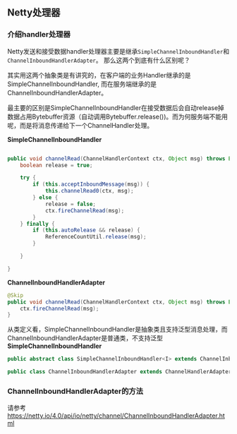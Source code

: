
## Netty处理器


### 介绍handler处理器

Netty发送和接受数据handler处理器主要是继承`SimpleChannelInboundHandler`和`ChannelInboundHandlerAdapter`。 那么这两个到底有什么区别呢？ 

其实用这两个抽象类是有讲究的，在客户端的业务Handler继承的是SimpleChannelInboundHandler, 而在服务端继承的是ChannelInboundHandlerAdapter。    

最主要的区别是SimpleChannelInboundHandler在接受数据后会自动release掉数据占用Bytebuffer资源（自动调用Bytebuffer.release())。而为何服务端不能用呢，而是将消息传递给下一个ChannelHandler处理。

**SimpleChannelInboundHandler**
```java

public void channelRead(ChannelHandlerContext ctx, Object msg) throws Exception {
    boolean release = true;

    try {
        if (this.acceptInboundMessage(msg)) {
            this.channelRead0(ctx, msg);
        } else {
            release = false;
            ctx.fireChannelRead(msg);
        }
    } finally {
        if (this.autoRelease && release) {
            ReferenceCountUtil.release(msg);
        }

    }

}

```

**ChannelInboundHandlerAdapter**
```java
@Skip
public void channelRead(ChannelHandlerContext ctx, Object msg) throws Exception {
    ctx.fireChannelRead(msg);
}
```

从类定义看，SimpleChannelInboundHandler<T>是抽象类且支持泛型消息处理，而ChannelInboundHandlerAdapter是普通类，不支持泛型
**SimpleChannelInboundHandler**
```java
public abstract class SimpleChannelInboundHandler<I> extends ChannelInboundHandlerAdapter
```

```java
public class ChannelInboundHandlerAdapter extends ChannelHandlerAdapter implements ChannelInboundHandler
```

### ChannelInboundHandlerAdapter的方法
请参考 https://netty.io/4.0/api/io/netty/channel/ChannelInboundHandlerAdapter.html
